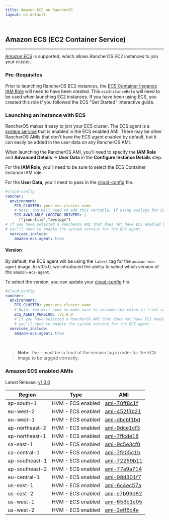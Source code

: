 ```yaml
---
title: Amazon ECS on RancherOS
layout: os-default

---
```


## Amazon ECS (EC2 Container Service)
---

[Amazon ECS](https://aws.amazon.com/ecs/) is supported, which allows RancherOS EC2 instances to join your cluster.

### Pre-Requisites

Prior to launching RancherOS EC2 instances, the [ECS Container Instance IAM Role](http://docs.aws.amazon.com/AmazonECS/latest/developerguide/instance_IAM_role.html) will need to have been created. This `ecsInstanceRole` will need to be used when launching EC2 instances. If you have been using ECS, you created this role if you followed the ECS "Get Started" interactive guide.

### Launching an instance with ECS

RancherOS makes it easy to join your ECS cluster. The ECS agent is a [system service]({{site.baseurl}}/os/system-services/adding-system-services/) that is enabled in the ECS enabled AMI. There may be other RancherOS AMIs that don't have the ECS agent enabled by default, but it can easily be added in the user data on any RancherOS AMI.

When launching the RancherOS AMI, you'll need to specify the **IAM Role** and **Advanced Details** -> **User Data** in the **Configure Instance Details** step.

For the **IAM Role**, you'll need to be sure to select the ECS Container Instance IAM role.

For the **User Data**, you'll need to pass in the [cloud-config]({{site.baseurl}}/os/configuration/#cloud-config) file.

```yaml
#cloud-config
rancher:
  environment:
    ECS_CLUSTER: your-ecs-cluster-name
    # Note: You will need to add this variable, if using awslogs for ECS task.
    ECS_AVAILABLE_LOGGING_DRIVERS: |-
      ["json-file","awslogs"]
# If you have selected a RancherOS AMI that does not have ECS enabled by default,
# you'll need to enable the system service for the ECS agent.
  services_include:
    amazon-ecs-agent: true
```

#### Version

By default, the ECS agent will be using the `latest` tag for the `amazon-ecs-agent` image. In v0.5.0, we introduced the ability to select which version of the `amazon-ecs-agent`.

To select the version, you can update your [cloud-config]({{site.baseurl}}/os/configuration/#cloud-config) file.

```yaml
#cloud-config
rancher:
  environment:
    ECS_CLUSTER: your-ecs-cluster-name
    # Note: You will need to make sure to include the colon in front of the version.
    ECS_AGENT_VERSION: :v1.9.0
    # If you have selected a RancherOS AMI that does not have ECS enabled by default,
    # you'll need to enable the system service for the ECS agent.
  services_include:
    amazon-ecs-agent: true
```

<br>

> **Note:** The `:` must be in front of the version tag in order for the ECS image to be tagged correctly.

### Amazon ECS enabled AMIs

Latest Release: [v1.0.0](https://github.com/rancher/os/releases/tag/v1.0.0)

Region | Type | AMI
---|--- | ---
ap-south-1 | HVM - ECS enabled | [ami-70ff8c1f](https://ap-south-1.console.aws.amazon.com/ec2/home?region=ap-south-1#launchInstanceWizard:ami=ami-70ff8c1f)
eu-west-2 | HVM - ECS enabled | [ami-452f3b21](https://eu-west-2.console.aws.amazon.com/ec2/home?region=eu-west-2#launchInstanceWizard:ami=ami-452f3b21)
eu-west-1 | HVM - ECS enabled | [ami-dbcbf1bd](https://eu-west-1.console.aws.amazon.com/ec2/home?region=eu-west-1#launchInstanceWizard:ami=ami-dbcbf1bd)
ap-northeast-2 | HVM - ECS enabled | [ami-9dce1cf3](https://ap-northeast-2.console.aws.amazon.com/ec2/home?region=ap-northeast-2#launchInstanceWizard:ami=ami-9dce1cf3)
ap-northeast-1 | HVM - ECS enabled | [ami-7ffcde18](https://ap-northeast-1.console.aws.amazon.com/ec2/home?region=ap-northeast-1#launchInstanceWizard:ami=ami-7ffcde18)
sa-east-1 | HVM - ECS enabled | [ami-9c5e3cf0](https://sa-east-1.console.aws.amazon.com/ec2/home?region=sa-east-1#launchInstanceWizard:ami=ami-9c5e3cf0)
ca-central-1 | HVM - ECS enabled | [ami-7fe05c1b](https://ca-central-1.console.aws.amazon.com/ec2/home?region=ca-central-1#launchInstanceWizard:ami=ami-7fe05c1b)
ap-southeast-1 | HVM - ECS enabled | [ami-72259b11](https://ap-southeast-1.console.aws.amazon.com/ec2/home?region=ap-southeast-1#launchInstanceWizard:ami=ami-72259b11)
ap-southeast-2 | HVM - ECS enabled | [ami-77a9a714](https://ap-southeast-2.console.aws.amazon.com/ec2/home?region=ap-southeast-2#launchInstanceWizard:ami=ami-77a9a714)
eu-central-1 | HVM - ECS enabled | [ami-98d301f7](https://eu-central-1.console.aws.amazon.com/ec2/home?region=eu-central-1#launchInstanceWizard:ami=ami-98d301f7)
us-east-1 | HVM - ECS enabled | [ami-6c4ec57a](https://us-east-1.console.aws.amazon.com/ec2/home?region=us-east-1#launchInstanceWizard:ami=ami-6c4ec57a)
us-east-2 | HVM - ECS enabled | [ami-e7b99d82](https://us-east-2.console.aws.amazon.com/ec2/home?region=us-east-2#launchInstanceWizard:ami=ami-e7b99d82)
us-west-1 | HVM - ECS enabled | [ami-653b1e05](https://us-west-1.console.aws.amazon.com/ec2/home?region=us-west-1#launchInstanceWizard:ami=ami-653b1e05)
us-west-2 | HVM - ECS enabled | [ami-2eff6c4e](https://us-west-2.console.aws.amazon.com/ec2/home?region=us-west-2#launchInstanceWizard:ami=ami-2eff6c4e)

